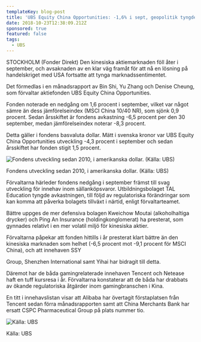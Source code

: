 ```yaml
---
templateKey: blog-post
title: 'UBS Equity China Opportunities: -1,6% i sept, geopolitik tyngde'
date: 2018-10-23T12:38:09.212Z
sponsored: true
featured: false
tags:
  - UBS
---
```

STOCKHOLM (Fonder Direkt) Den kinesiska aktiemarknaden föll åter i september, och avsaknaden av en klar väg framåt för att nå en lösning på handelskriget med USA fortsatte att tynga marknadssentimentet.

Det förmedlas i en månadsrapport av Bin Shi, Yu Zhang och Denise Cheung, som förvaltar aktiefonden UBS Equity China Opportunities.

Fonden noterade en nedgång om 1,6 procent i september, vilket var något sämre än dess jämförelseindex (MSCI China 10/40 NR), som sjönk 0,9 procent. Sedan årsskiftet är fondens avkastning -6,5 procent per den 30 september, medan jämförelseindex noterar -8,3 procent.

Detta gäller i fondens basvaluta dollar. Mätt i svenska kronor var UBS Equity China Opportunities utveckling -4,3 procent i september och sedan årsskiftet har fonden stigit 1,5 procent.

![Fondens utveckling sedan 2010, i amerikanska dollar. (Källa: UBS)](/img/117.png)

<span class="image-caption">Fondens utveckling sedan 2010, i amerikanska dollar. (Källa: UBS)</span>

Förvaltarna härleder fondens nedgång i september främst till svag utveckling för innehav inom sällanköpsvaror. Utbildningsbolaget TAL Education tyngde avkastningen, till följd av regulatoriska förändringar som kan komma att påverka bolagets tillväxt i närtid, enligt förvaltarteamet.

Bättre uppges de mer defensiva bolagen Kweichow Moutai (alkoholhaltiga drycker) och Ping An Insurance (holdingkonglomerat) ha presterat, som gynnades relativt i en mer volatil miljö för kinesiska aktier.

Förvaltarna påpekar att fonden hittills i år presterat klart bättre än den kinesiska marknaden som helhet (-6,5 procent mot -9,1 procent för MSCI China), och att innehaven SSY

Group, Shenzhen International samt Yihai har bidragit till detta.

Däremot har de båda gamingrelaterade innehaven Tencent och Netease haft en tuff kursresa i år. Förvaltarna konstaterar att de båda har drabbats av ökande regulatoriska åtgärder inom gamingbranschen i Kina.

En titt i innehavslistan visar att Alibaba har övertagit förstaplatsen från Tencent sedan förra månadsrapporten samt att China Merchants Bank har ersatt CSPC Pharmaceutical Group på plats nummer tio.

![Källa: UBS](/img/118.png)

<span class="image-caption">Källa: UBS</span>

